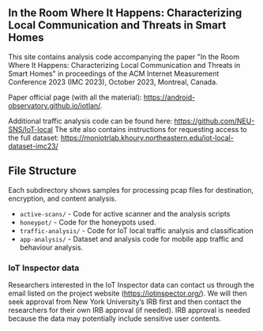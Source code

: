 ## In the Room Where It Happens: Characterizing Local Communication and Threats in Smart Homes

This site contains analysis code accompanying the paper "In the Room Where It Happens: Characterizing Local Communication and Threats in Smart Homes" in proceedings of the ACM Internet Measurement Conference 2023 (IMC 2023), October 2023,  Montreal, Canada.

Paper official page (with all the material): https://android-observatory.github.io/iotlan/. 

Additional traffic analysis code can be found here: https://github.com/NEU-SNS/IoT-local
The site also contains instructions for requesting access to the full dataset: https://moniotrlab.khoury.northeastern.edu/iot-local-dataset-imc23/


## File Structure 

Each subdirectory shows samples for processing pcap files for destination, encryption, and content analysis.

- `active-scans/` - Code for active scanner and the analysis scripts
- `honeypot/` - Code for the honeypots used.
- `traffic-analysis/` - Code for IoT local traffic analysis and classification
- `app-analysis/` - Dataset and analysis code for mobile app traffic and behaviour analysis. 

### IoT Inspector data 

Researchers interested in the IoT Inspector data can contact us through the email listed on the project website (https://iotinspector.org/). We will then seek approval from New York University’s IRB first and then contact the researchers for their own IRB approval (if needed). IRB approval is needed because the data may potentially include sensitive user contents.

